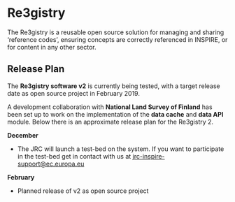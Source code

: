 # Re3gistry

The Re3gistry is a reusable open source solution for managing and sharing ‘reference codes’,
ensuring concepts are correctly referenced in INSPIRE, or for content in any other sector.

## Release Plan

The **Re3gistry software v2** is currently being tested, with a target release date as open source project in February 2019.

A development collaboration with **National Land Survey of Finland** has been set up to work on the implementation of the **data cache** and **data API** module. Below there is an approximate release plan for the Re3gistry 2.

**December**

 - The JRC will launch a test-bed on the system. If you want to participate in the test-bed get in contact with us at jrc-inspire-support@ec.europa.eu

**February**

- Planned release of v2 as open source project
